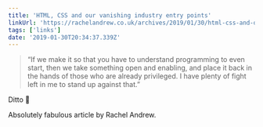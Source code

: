 ```yaml
---
title: 'HTML, CSS and our vanishing industry entry points'
linkUrl: 'https://rachelandrew.co.uk/archives/2019/01/30/html-css-and-our-vanishing-industry-entry-points/'
tags: ['links'] 
date: '2019-01-30T20:34:37.339Z'
---
```

> “If we make it so that you have to understand programming to even start, then we take something open and enabling, and place it back in the hands of those who are already privileged. I have plenty of fight left in me to stand up against that.”  

Ditto 💪 

Absolutely fabulous article by Rachel Andrew.   